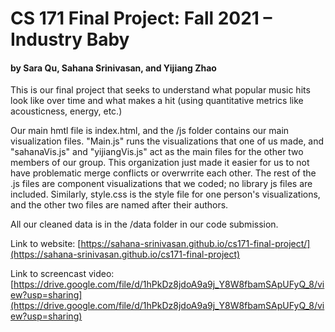 # CS 171 Final Project: Fall 2021 – Industry Baby
#### by Sara Qu, Sahana Srinivasan, and Yijiang Zhao

This is our final project that seeks to understand what popular music hits look like over time and what makes a hit (using quantitative metrics like acousticness, energy, etc.)

Our main hmtl file is index.html, and the /js folder contains our main visualization files. "Main.js" runs the visualizations that one of us made, and "sahanaVis.js" and "yijiangVis.js" act as the main files for the other two members of our group. This organization just made it easier for us to not have problematic merge conflicts or overwrrite each other. The rest of the .js files are component visualizations that we coded; no library js files are included. Similarly, style.css is the style file for one person's visualizations, and the other two files are named after their authors.

All our cleaned data is in the /data folder in our code submission.

Link to website: [https://sahana-srinivasan.github.io/cs171-final-project/](https://sahana-srinivasan.github.io/cs171-final-project)

Link to screencast video: [https://drive.google.com/file/d/1hPkDz8jdoA9a9j_Y8W8fbamSApUFyQ_8/view?usp=sharing](https://drive.google.com/file/d/1hPkDz8jdoA9a9j_Y8W8fbamSApUFyQ_8/view?usp=sharing)

